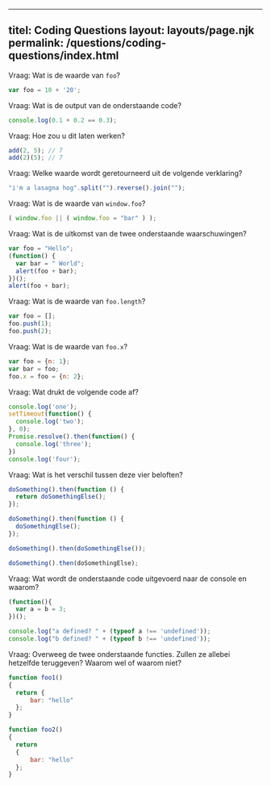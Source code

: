 ***

## titel: Coding Questions&#xA;layout: layouts/page.njk&#xA;permalink: /questions/coding-questions/index.html

Vraag: Wat is de waarde van `foo`?

```javascript
var foo = 10 + '20';
```

Vraag: Wat is de output van de onderstaande code?

```javascript
console.log(0.1 + 0.2 == 0.3);
```

Vraag: Hoe zou u dit laten werken?

```javascript
add(2, 5); // 7
add(2)(5); // 7
```

Vraag: Welke waarde wordt geretourneerd uit de volgende verklaring?

```javascript
"i'm a lasagna hog".split("").reverse().join("");
```

Vraag: Wat is de waarde van `window.foo`?

```javascript
( window.foo || ( window.foo = "bar" ) );
```

Vraag: Wat is de uitkomst van de twee onderstaande waarschuwingen?

```javascript
var foo = "Hello";
(function() {
  var bar = " World";
  alert(foo + bar);
})();
alert(foo + bar);
```

Vraag: Wat is de waarde van `foo.length`?

```javascript
var foo = [];
foo.push(1);
foo.push(2);
```

Vraag: Wat is de waarde van `foo.x`?

```javascript
var foo = {n: 1};
var bar = foo;
foo.x = foo = {n: 2};
```

Vraag: Wat drukt de volgende code af?

```javascript
console.log('one');
setTimeout(function() {
  console.log('two');
}, 0);
Promise.resolve().then(function() {
  console.log('three');
})
console.log('four');
```

Vraag: Wat is het verschil tussen deze vier beloften?

```javascript
doSomething().then(function () {
  return doSomethingElse();
});

doSomething().then(function () {
  doSomethingElse();
});

doSomething().then(doSomethingElse());

doSomething().then(doSomethingElse);
```

Vraag: Wat wordt de onderstaande code uitgevoerd naar de console en waarom?

```javascript
(function(){
  var a = b = 3;
})();

console.log("a defined? " + (typeof a !== 'undefined'));
console.log("b defined? " + (typeof b !== 'undefined'));
```

Vraag: Overweeg de twee onderstaande functies. Zullen ze allebei hetzelfde teruggeven? Waarom wel of waarom niet?

```javascript
function foo1()
{
  return {
      bar: "hello"
  };
}

function foo2()
{
  return
  {
      bar: "hello"
  };
}
```
